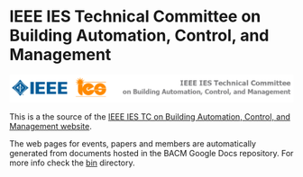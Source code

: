IEEE IES Technical Committee on Building Automation, Control, and Management
===============

![logo](images/banner.png)

This is a the source of the [IEEE IES TC on Building Automation, Control, and Management website](https://BACM.ieee-ies.org).

The web pages for events, papers and members are automatically generated from documents hosted in the BACM Google Docs repository. For more info check the [bin](bin/README.md) directory.
